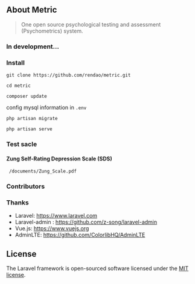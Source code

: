 
## About Metric

> One open source psychological testing and assessment (Psychometrics) system.

### In development...


### Install
```
git clone https://github.com/rendao/metric.git
```
```
cd metric
```
```
composer update
```

config mysql information in `.env`

```
php artisan migrate
```
```
php artisan serve
```

### Test sacle

#### Zung Self-Rating Depression Scale (SDS)

``` /documents/Zung_Scale.pdf```


### Contributors

### Thanks

* Laravel: https://www.laravel.com
* Laravel-admin : https://github.com/z-song/laravel-admin
* Vue.js: https://www.vuejs.org
* AdminLTE: https://github.com/ColorlibHQ/AdminLTE

## License

The Laravel framework is open-sourced software licensed under the [MIT license](https://opensource.org/licenses/MIT).
